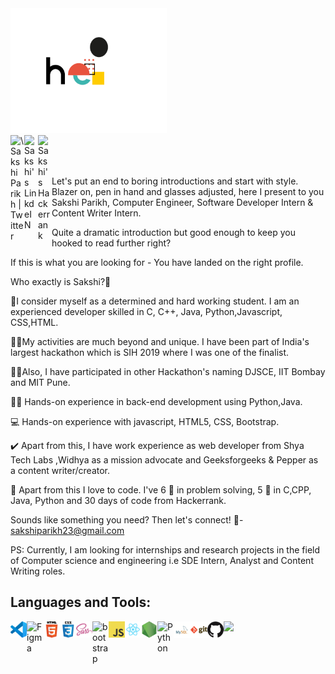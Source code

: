 <img src="https://raw.githubusercontent.com/desaidhruv/desaidhruv/master/hello.gif" width="250" height="200">

<br>
<a href="https://twitter.com/sakshi70437994">
  <img align="left" alt="\Sakshi Parikh | Twitter" width="22px" src="https://cdn.jsdelivr.net/npm/simple-icons@v3/icons/twitter.svg" />
</a>
<a href="https://www.linkedin.com/in/parikh-sakshi/">
  <img align="left" alt="Sakshi's LinkdeIN" width="22px" src="https://cdn.jsdelivr.net/npm/simple-icons@v3/icons/linkedin.svg" />
</a>
<a href="https://www.hackerrank.com/sakshiparikh23">
  <img align="left" alt="Sakshi's Hackerrank" width="22px" src="https://cdn.jsdelivr.net/npm/simple-icons@3.1.0/icons/hackerrank.svg" />
</a>

<br/>
<br>
<br>


Let's put an end to boring introductions and start with style. Blazer on, pen in hand and glasses adjusted, here I present to you Sakshi Parikh, Computer Engineer, Software Developer Intern & Content Writer Intern.

Quite a dramatic introduction but good enough to keep you hooked to read further right?

If this is what you are looking for - You have landed on the right profile.

Who exactly is Sakshi?🤔

👋I consider myself as a determined and hard working student. I am an experienced developer skilled in C, C++, Java, Python,Javascript, CSS,HTML.

👩‍💻My activities are much beyond and unique. I have been part of India's largest hackathon which is SIH 2019 where I was one of the finalist.

👩‍💼Also, I have participated in other Hackathon's naming DJSCE, IIT Bombay and MIT Pune.

👩‍💻 Hands-on experience in back-end development using Python,Java.

💻 Hands-on experience with javascript, HTML5, CSS, Bootstrap.

✔️ Apart from this, I have work experience as web developer from Shya Tech Labs ,Widhya as a mission advocate and Geeksforgeeks & Pepper as a content writer/creator.

🏅 Apart from this I love to code. I've 6 🌟 in problem solving, 5 🌟 in C,CPP, Java, Python and 30 days of code from Hackerrank.

Sounds like something you need? Then let's connect!
📧- sakshiparikh23@gmail.com

PS: Currently, I am looking for internships and research projects in the field of Computer science and engineering i.e SDE Intern, Analyst and Content Writing roles.

<!--
**sakshiparikh23/sakshiparikh23** is a ✨ _special_ ✨ repository because its `README.md` (this file) appears on your GitHub profile.

Here are some ideas to get you started:

- 🔭 I’m currently working on Django,Python. 
- 🌱 I’m currently looking for growth.
- 👯 I’m looking to collaborate on full stack projects.
- 🤔 I’m looking for help with backend services and API's.
- 💬 Ask me about Python,Java.
- 📫 How to reach me:sakshiparikh23@gmail.com 
- 😄 Pronouns: ...
- ⚡ Fun fact: ...
![hello](https://user-images.githubusercontent.com/40533390/87654980-43c05280-c775-11ea-93b2-afd74e1826c4.gif)
-->
## Languages and Tools:

<img align="left" alt="Visual Studio Code" width="26px" src="https://raw.githubusercontent.com/github/explore/80688e429a7d4ef2fca1e82350fe8e3517d3494d/topics/visual-studio-code/visual-studio-code.png" />
<img align="left" alt="Figma" width="27px" src="https://img.icons8.com/windows/32/000000/figma.png"/>
<img align="left" alt="HTML5" width="26px" src="https://raw.githubusercontent.com/github/explore/80688e429a7d4ef2fca1e82350fe8e3517d3494d/topics/html/html.png" />
<img align="left" alt="CSS3" width="26px" src="https://raw.githubusercontent.com/github/explore/80688e429a7d4ef2fca1e82350fe8e3517d3494d/topics/css/css.png" />
<img align="left" alt="Sass" width="26px" src="https://raw.githubusercontent.com/github/explore/80688e429a7d4ef2fca1e82350fe8e3517d3494d/topics/sass/sass.png" />
<img align="left" alt="bootstrap" width="26px" src="https://img.icons8.com/color/48/000000/bootstrap.png"/>
<img align="left" alt="JavaScript" width="26px" src="https://raw.githubusercontent.com/github/explore/80688e429a7d4ef2fca1e82350fe8e3517d3494d/topics/javascript/javascript.png" />
<img align="left" alt="React" width="26px" src="https://raw.githubusercontent.com/github/explore/80688e429a7d4ef2fca1e82350fe8e3517d3494d/topics/react/react.png" />
<img align="left" alt="Node.js" width="26px" src="https://raw.githubusercontent.com/github/explore/80688e429a7d4ef2fca1e82350fe8e3517d3494d/topics/nodejs/nodejs.png" />
<img align="left" alt="Python" width="26px" src="https://img.icons8.com/color/48/000000/python.png"/>
<img align="left alt="Django" width="27px" src="https://img.icons8.com/color/48/000000/django.png"/>
<img align="left" alt="MySQL" width="27px" src="https://raw.githubusercontent.com/github/explore/80688e429a7d4ef2fca1e82350fe8e3517d3494d/topics/mysql/mysql.png" />
<img align="left" alt="Git" width="27px" src="https://raw.githubusercontent.com/github/explore/80688e429a7d4ef2fca1e82350fe8e3517d3494d/topics/git/git.png" />
<img align="left" alt="GitHub" width="26px" src="https://raw.githubusercontent.com/github/explore/78df643247d429f6cc873026c0622819ad797942/topics/github/github.png" /><br><br>


